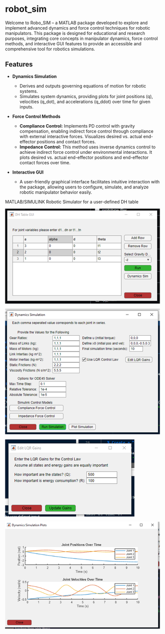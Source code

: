 # robot_sim


Welcome to Robo_SIM – a MATLAB package developed to explore and implement advanced dynamics and force control techniques for robotic manipulators. This package is designed for educational and research purposes, integrating core concepts in manipulator dynamics, force control methods, and interactive GUI features to provide an accessible and comprehensive tool for robotics simulations.

## Features
* **Dynamics Simulation**

  * Derives and outputs governing equations of motion for robotic systems.
  * Simulates system dynamics, providing plots for joint positions (q), velocities (q_dot), and 
 accelerations (q_ddot) over time for given inputs.

* **Force Control Methods**
  * **Compliance Control:** Implements PD control with gravity compensation, enabling indirect force control through compliance with external interactive forces. Visualizes desired vs. actual end-effector positions and contact forces.
  * **Impedance Control:** This method uses inverse dynamics control to achieve indirect force control under environmental interactions. It plots desired vs. actual end-effector positions and end-effector contact forces over time.

* **Interactive GUI**
  * A user-friendly graphical interface facilitates intuitive interaction with the package, allowing users to configure, simulate, and analyze robotic manipulator behavior easily.


MATLAB/SIMULINK Robotic Simulator for a user-defined DH table

![DHGUI](./images/DHGUI_3R.png)

![DySimGUI](./images/DySimGUI_3R.png)

![LQRGUI](./images/LQRGUI_3R.png)

![PlotGUI](./images/PlotGUI_3R.png)
